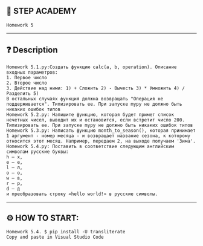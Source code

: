 ## 📘 STEP ACADEMY 
    Homework 5
---
## ❓ Description 
    Homework 5.1.py:Создать функцию calc(a, b, operation). Описание входных параметров: 
    1. Первое число 
    2. Второе число 
    3. Действие над ними: 1) + Сложить 2) - Вычесть 3) * Умножить 4) / Разделить 5) 
    В остальных случаях функция должна возвращать "Операция не поддерживается". Типизировать ее. При запуске mypy не должно быть никаких ошибок типов
    Homework 5.2.py: Напишите функцию, которая будет примет список нечетных чисел, выводит их и остановится, если встретит число 200. Типизировать ее. При запуске mypy не должно быть никаких ошибок типов
    Homework 5.3.py: Написать функцию month_to_season(), которая принимает 1 аргумент - номер месяца - и возвращает название сезона, к которому относится этот месяц. Например, передаем 2, на выходе получаем 'Зима'.
    Homework 5.4.py: Поставить в соответствие следующим английским символам русские буквы: 
    h – х,
    e – е,
    l – л,
    o – о,
    w – в,
    r – р,
    d – д
    и преобразовать строку «hello world!» в русские символы.
   
    
---
## ⚙️ HOW TO START: 
    Homework 5.4. $ pip install -U transliterate
    Copy and paste in Visual Studio Code
    